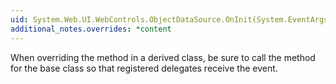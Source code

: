 ```yaml
---
uid: System.Web.UI.WebControls.ObjectDataSource.OnInit(System.EventArgs)
additional_notes.overrides: *content
---
```


<p>When overriding the <xref href="System.Web.UI.WebControls.ObjectDataSource.OnInit(System.EventArgs)"></xref> method in a derived class, be sure to call the <xref href="System.Web.UI.Control.OnInit(System.EventArgs)"></xref> method for the base class so that registered delegates receive the event.</p>


